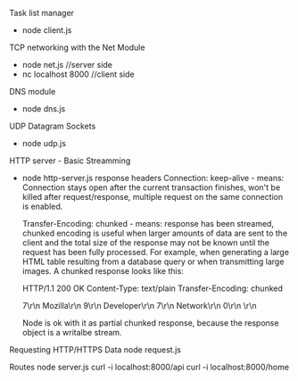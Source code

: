 Task list manager
   - node client.js

TCP networking with the Net Module
  - node net.js              //server side
  - nc localhost 8000        //client side

DNS module
  - node dns.js

UDP Datagram Sockets
  - node udp.js

HTTP server - Basic Streamming
  -  node http-server.js
    response headers
      Connection: keep-alive    - means: Connection stays open after the current transaction finishes, won't be killed after request/response, multiple request on the same connection is enabled.

      Transfer-Encoding: chunked    - means: response has been streamed, chunked encoding is useful when larger amounts of data are sent to the client and the total size of the response may not be known until the request has been fully processed. 
      For example, when generating a large HTML table resulting from a database query or when transmitting large images. A chunked response looks like this:
      
      HTTP/1.1 200 OK 
      Content-Type: text/plain 
      Transfer-Encoding: chunked

      7\r\n
      Mozilla\r\n 
      9\r\n
      Developer\r\n
      7\r\n
      Network\r\n
      0\r\n 
      \r\n

      Node is ok with it as partial chunked response, because the response object is a writalbe stream.

Requesting HTTP/HTTPS Data
  node request.js

Routes
  node server.js
  curl -i localhost:8000/api
  curl -i localhost:8000/home